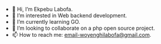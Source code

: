 - 👋 Hi, I’m Ekpebu Labofa.
- 👀 I’m interested in Web backend development.
- 🌱 I’m currently learning GO.
- 💞️ I’m looking to collaborate on a php open source project.
- 📫 How to reach me: email-woyenghilabofa@gmail.com.

<!---
bofa26/bofa26 is a ✨ special ✨ repository because its `README.md` (this file) appears on your GitHub profile.
You can click the Preview link to take a look at your changes.
--->
